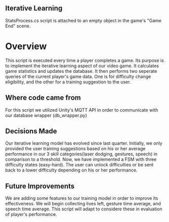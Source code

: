 
## Iterative Learning 

StatsProcess.cs script is attached to an empty object in the game's "Game End" scene. 

# Overview
This script is executed every time a player completes a game. Its purpose is to implement the iterative learning aspect of our video game. It calculates game statistics and updates the database. It then performs two seperate queries of the current player's game data. One is for difficulty change eligibility, and the other for a training suggestion to the user.
 
## Where code came from
For this script we utilized Unity's MQTT API in order to communicate with our database wrapper (db_wrapper.py)
 
## Decisions Made
Our iterative learning model has evolved since last quarter. Initially, we only provided the user training suggestions based on his or her average performance in our 3 skill categories(laser dodging, gestures, speech) in comparison to a threshold. Now, we have implemented a FSM with three difficulty states (easy-hard). The user can unlock difficulties or be sent back to a lower difficulty depending on his or her performance.
 
## Future Improvements
We are adding some features to our training model in order to improve its effectiveness. We will begin collecting lives left, gesture time average, and speech time average. This script will adapt to considere these in evaluation of player's performance.
